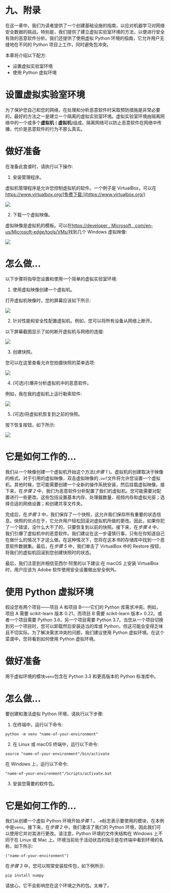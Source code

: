 

# 九、附录

在这一章中，我们为读者提供了一个创建基础设施的指南，以应对机器学习对网络安全数据的挑战。特别是，我们提供了建立虚拟实验室环境的方法，以便进行安全有效的恶意软件分析。我们还提供了使用虚拟 Python 环境的指南，它允许用户无缝地在不同的 Python 项目上工作，同时避免包冲突。

本章将介绍以下配方:

*   设置虚拟实验室环境
*   使用 Python 虚拟环境



# 设置虚拟实验室环境

为了保护您自己和您的网络，在处理和分析恶意软件时采取预防措施是非常必要的。最好的方法之一是建立一个隔离的虚拟实验室环境。虚拟实验室环境由隔离网络中的一个或多个**虚拟机** ( **虚拟机**)组成。隔离网络可以防止恶意软件在网络中传播，代价是恶意软件的行为不那么真实。



# 做好准备

在准备此食谱时，请执行以下操作:

1.  安装管理程序。

虚拟机管理程序是允许您控制虚拟机的软件。一个例子是 VirtualBox，可以在 https://www.virtualbox.org/[免费下载:](https://www.virtualbox.org/)

![](img/61f8a83c-89d4-4263-bfef-2bfbdd14e712.png)

2.  下载一个虚拟映像。

虚拟映像是虚拟机的模板。可以在[https://developer . Microsoft . com/en-us/Microsoft-edge/tools/VMs/](https://developer.microsoft.com/en-us/microsoft-edge/tools/vms/)找到几个 Windows 虚拟映像:

![](img/17d5ce89-c7a4-4597-b778-b09e494f02cf.png)



# 怎么做...

以下步骤将指导您设置和使用一个简单的虚拟实验室环境:

1.  使用虚拟映像创建一个虚拟机。

打开虚拟机映像时，您的屏幕应该如下所示:

![](img/c6c742ab-81f8-4898-949b-e9e2e63547b5.png)

2.  针对性能和安全性配置虚拟机。例如，您可以将所有设备从网络上断开。

以下屏幕截图显示了如何断开虚拟机与网络的连接:

![](img/a64e87de-b7af-4127-9c8c-af1684c652fe.png)

3.  创建快照。

您可以在这里查看允许您拍摄快照的菜单选项:

![](img/85935f0f-7ca4-4edf-a932-54ff0877dbfc.png)

4.  (可选)引爆并分析虚拟机中的恶意软件。

例如，我在我的虚拟机上运行勒索软件:

![](img/670790c6-2e3f-4727-85f4-59a566e3290f.png)

5.  (可选)将虚拟机恢复到之前的快照。

按下恢复按钮，如下所示:

![](img/2584b35e-3136-42c0-a3fb-8be3ddf8ae56.png)



# 它是如何工作的...

我们从一个映像创建一个虚拟机开始这个方法(*步骤 1* )。虚拟机的创建取决于映像的格式。对于引用的虚拟映像，双击虚拟映像的`.ovf`文件将允许您设置一个虚拟机。其他时候，您可能需要创建一个全新的操作系统安装，然后挂载虚拟映像。接下来，在*步骤 2* 中，我们为恶意软件分析配置了我们的虚拟机。您可能需要对配置进行一些更改。这些包括设置基本内存、处理器数量、视频内存和虚拟光驱；选择合适的网络设置；和创建共享文件夹。

完成后，在*步骤 3* 中，我们保存了一个快照，这允许我们保存所有重要的状态信息。快照的优点在于，它允许用户轻松回滚对虚拟机所做的更改。因此，如果你犯了一个错误，没什么大不了的，只要恢复到以前的快照。接下来，在*步骤 4* 中，我们引爆了虚拟机中的恶意软件。我们建议在这一步谨慎行事，只有在你知道自己在做什么的情况下才这么做。在这种情况下，您将在这本书的存储库中找到一个恶意软件数据集。最后，在*步骤 5* 中，我们单击了 VirtualBox 中的 Restore 按钮，将我们的虚拟机回滚到您创建快照时的状态。

最后，我们注意到并相信亚西尔·阿里的以下建议:在 macOS 上安装 VirtualBox 时，用户应该为 Adobe 软件使用安全设置做出安全例外。



# 使用 Python 虚拟环境

假设您有两个项目——项目 A 和项目 B——它们的 Python 库需求冲突。例如，项目 A 需要 scikit-learn 版本 0.21，而项目 B 需要 scikit-learn 版本> 0.22。或者一个项目需要 Python 3.6，另一个项目需要 Python 3.7。当您从一个项目切换到另一个项目时，您可以卸载然后安装适当的库或 Python，但这可能会变得乏味且不切实际。为了解决需求冲突的问题，我们建议使用 Python 虚拟环境。在这个菜谱中，您将看到如何使用 Python 虚拟环境。



# 做好准备

用于虚拟环境的模块`venv`包含在 Python 3.3 和更高版本的 Python 标准库中。



# 怎么做...

要创建和激活虚拟 Python 环境，请执行以下步骤:

1.  在终端中，运行以下命令:

```
python -m venv "name-of-your-environment"
```

2.  在 Linux 或 macOS 终端中，运行以下命令:

```
source "name-of-your-environment"/bin/activate
```

在 Windows 上，运行以下命令:

```
"name-of-your-environment"/Scripts/activate.bat
```

3.  安装您需要的软件包。



# 它是如何工作的...

我们从创建一个虚拟 Python 环境开始*步骤 1* 。`-m`标志表示要使用的模块，在本例中是`venv`。接下来，在*步骤 2* 中，我们激活了我们的 Python 环境，因此我们可以使用它并对其进行更改。请注意，Python 环境的文件夹结构在 Windows 上不同于在 Linux 或 Mac 上。环境当前处于活动状态的指示是在终端中看到环境的名称，如下所示:

```
("name-of-your-environment")
```

在*步骤 3* 中，您可以照常安装软件包，如下例所示:

```
pip install numpy
```

请放心，它不会影响您在这个环境之外的包。太棒了。